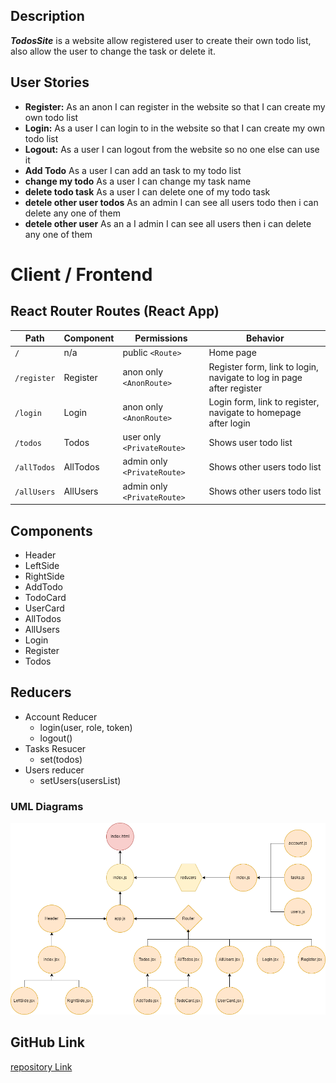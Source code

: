 ## Description

**_TodosSite_** is a website allow registered user to create their own todo list, also allow the user to change the task or delete it.

## User Stories

- **Register:** As an anon I can register in the website so that I can create my own todo list
- **Login:** As a user I can login to in the website so that I can create my own todo list
- **Logout:** As a user I can logout from the website so no one else can use it
- **Add Todo** As a user I can add an task to my todo list
- **change my todo** As a user I can change my task name
- **delete todo task** As a user I can delete one of my todo task
- **detele other user todos** As an admin I can see all users todo then i can delete any one of them
- **detele other user** As an a I admin I can see all users then i can delete any one of them

# Client / Frontend

## React Router Routes (React App)

| Path        | Component | Permissions                 | Behavior                                                             |
| ----------- | --------- | --------------------------- | -------------------------------------------------------------------- |
| `/`         | n/a       | public `<Route>`            | Home page                                                            |
| `/register` | Register  | anon only `<AnonRoute>`     | Register form, link to login, navigate to log in page after register |
| `/login`    | Login     | anon only `<AnonRoute>`     | Login form, link to register, navigate to homepage after login       |
| `/todos`    | Todos     | user only `<PrivateRoute>`  | Shows user todo list                                                 |
| `/allTodos` | AllTodos  | admin only `<PrivateRoute>` | Shows other users todo list                                          |
| `/allUsers` | AllUsers  | admin only `<PrivateRoute>` | Shows other users todo list                                          |

## Components

- Header
- LeftSide
- RightSide
- AddTodo
- TodoCard
- UserCard
- AllTodos
- AllUsers
- Login
- Register
- Todos

## Reducers

- Account Reducer
  - login(user, role, token)
  - logout()
- Tasks Resucer
  - set(todos)
- Users reducer
  - setUsers(usersList)

### UML Diagrams

 <img src="./public/UML.png" alt="UML Diagram" style="zoom:75%;" />

## GitHub Link

[repository Link](https://github.com/Mohammed-Almuziny/w09d03)
